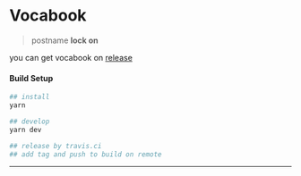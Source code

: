 # Vocabook

> postname **lock on**

you can get vocabook on [release](https://github.com/fjonas/lock-on/releases)

#### Build Setup

``` bash
## install
yarn

## develop
yarn dev

## release by travis.ci 
## add tag and push to build on remote

```

---


